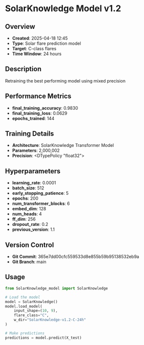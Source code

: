 # SolarKnowledge Model v1.2

## Overview
- **Created**: 2025-04-18 12:45
- **Type**: Solar flare prediction model
- **Target**: C-class flares
- **Time Window**: 24 hours

## Description
Retraining the best performing model using mixed precision

## Performance Metrics
- **final_training_accuracy**: 0.9830
- **final_training_loss**: 0.0629
- **epochs_trained**: 144


## Training Details
- **Architecture**: SolarKnowledge Transformer Model
- **Parameters**: 2,000,002
- **Precision**: <DTypePolicy "float32">

## Hyperparameters
- **learning_rate**: 0.0001
- **batch_size**: 512
- **early_stopping_patience**: 5
- **epochs**: 200
- **num_transformer_blocks**: 6
- **embed_dim**: 128
- **num_heads**: 4
- **ff_dim**: 256
- **dropout_rate**: 0.2
- **previous_version**: 1.1

## Version Control
- **Git Commit**: 365e7dd00cfc559533d8e855b59b95138532eb9a
- **Git Branch**: main

## Usage
```python
from SolarKnowledge_model import SolarKnowledge

# Load the model
model = SolarKnowledge()
model.load_model(
    input_shape=(10, 9), 
    flare_class="C", 
    w_dir="SolarKnowledge-v1.2-C-24h"
)

# Make predictions
predictions = model.predict(X_test)
```
